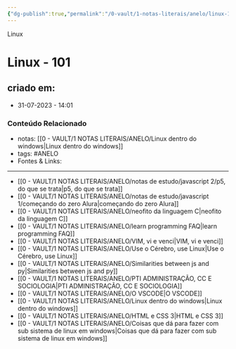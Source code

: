 ```yaml
---
{"dg-publish":true,"permalink":"/0-vault/1-notas-literais/anelo/linux-101/","tags":["ANELO"],"dgHomeLink":true,"dgShowLocalGraph":true,"dgShowFileTree":true,"dgEnableSearch":true,"noteIcon":""}
---
```


Linux
# Linux - 101

## criado em: 
-  31-07-2023 - 14:01

### Conteúdo Relacionado
- notas: [[0 - VAULT/1 NOTAS LITERAIS/ANELO/Linux dentro do windows\|Linux dentro do windows]]
- tags: #ANELO 
- Fontes & Links: 

---

- [[0 - VAULT/1 NOTAS LITERAIS/ANELO/notas de estudo/javascript 2/p5, do que se trata\|p5, do que se trata]]
- [[0 - VAULT/1 NOTAS LITERAIS/ANELO/notas de estudo/javascript 1/começando do zero Alura\|começando do zero Alura]]
- [[0 - VAULT/1 NOTAS LITERAIS/ANELO/neofito da linguagem C\|neofito da linguagem C]]
- [[0 - VAULT/1 NOTAS LITERAIS/ANELO/learn programming FAQ\|learn programming FAQ]]
- [[0 - VAULT/1 NOTAS LITERAIS/ANELO/VIM, vi e venci\|VIM, vi e venci]]
- [[0 - VAULT/1 NOTAS LITERAIS/ANELO/Use o Cérebro, use Linux\|Use o Cérebro, use Linux]]
- [[0 - VAULT/1 NOTAS LITERAIS/ANELO/Similarities between js and py\|Similarities between js and py]]
- [[0 - VAULT/1 NOTAS LITERAIS/ANELO/PTI ADMINISTRAÇÃO, CC E SOCIOLOGIA\|PTI ADMINISTRAÇÃO, CC E SOCIOLOGIA]]
- [[0 - VAULT/1 NOTAS LITERAIS/ANELO/O VSCODE\|O VSCODE]]
- [[0 - VAULT/1 NOTAS LITERAIS/ANELO/Linux dentro do windows\|Linux dentro do windows]]
- [[0 - VAULT/1 NOTAS LITERAIS/ANELO/HTML e CSS 3\|HTML e CSS 3]]
- [[0 - VAULT/1 NOTAS LITERAIS/ANELO/Coisas que dá para fazer com sub sistema de linux em windows\|Coisas que dá para fazer com sub sistema de linux em windows]]